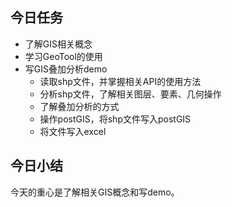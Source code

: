 ## 今日任务

- 了解GIS相关概念
- 学习GeoTool的使用
- 写GIS叠加分析demo
	- 读取shp文件，并掌握相关API的使用方法
	- 分析shp文件，了解相关图层、要素、几何操作
	- 了解叠加分析的方式
	- 操作postGIS，将shp文件写入postGIS
	- 将文件写入excel
## 今日小结

今天的重心是了解相关GIS概念和写demo。

